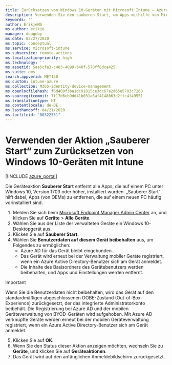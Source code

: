 ```yaml
---
title: Zurücksetzen von Windows 10-Geräten mit Microsoft Intune – Azure | Microsoft-Dokumentation
description: Verwenden Sie den sauberen Start, um Apps mithilfe von Microsoft Intune von Windows 10 PCs zu entfernen oder zu deinstallieren.
keywords: ''
author: ErikjeMS
ms.author: erikje
manager: dougeby
ms.date: 02/27/2020
ms.topic: conceptual
ms.service: microsoft-intune
ms.subservice: remote-actions
ms.localizationpriority: high
ms.technology: ''
ms.assetid: 5aa5cfa3-c483-4099-b40f-578ff8dca425
ms.suite: ems
search.appverid: MET150
ms.custom: intune-azure
ms.collection: M365-identity-device-management
ms.openlocfilehash: f6d409f3ba1dc91815ce3dc67a2d65e5703c7268
ms.sourcegitcommit: 7f17d6eb9dd41b031a6af4148863d2ffc4f49551
ms.translationtype: HT
ms.contentlocale: de-DE
ms.lasthandoff: 04/21/2020
ms.locfileid: "80322551"
---
```

# <a name="use-fresh-start-to-reset-windows-10-devices-with-intune"></a>Verwenden der Aktion „Sauberer Start“ zum Zurücksetzen von Windows 10-Geräten mit Intune


[!INCLUDE [azure_portal](../includes/azure_portal.md)]

Die Geräteaktion **Sauberer Start** entfernt alle Apps, die auf einem PC unter Windows 10, Version 1703 oder höher, installiert wurden. „Sauberer Start“ hilft dabei, Apps (von OEMs) zu entfernen, die auf einem neuen PC häufig vorinstalliert sind. 

1. Melden Sie sich beim [Microsoft Endpoint Manager Admin Center](https://go.microsoft.com/fwlink/?linkid=2109431) an, und klicken Sie auf **Geräte** > **Alle Geräte**.
2. Wählen Sie aus der Liste der verwalteten Geräte ein Windows 10-Desktopgerät aus.
3. Klicken Sie auf **Sauberer Start**. 
4. Wählen Sie **Benutzerdaten auf diesem Gerät beibehalten** aus, um Folgendes zu ermöglichen:
   * Azure AD für das Gerät bleibt eingebunden.
   * Das Gerät wird erneut bei der Verwaltung mobiler Geräte registriert, wenn ein Azure Active Directory-Benutzer sich am Gerät anmeldet.
   * Die Inhalte des Basisordners des Gerätebenutzers werden beibehalten, und Apps und Einstellungen werden entfernt.

  > [!IMPORTANT]
 > Wenn Sie die Benutzerdaten nicht beibehalten, wird das Gerät auf den standardmäßigen abgeschlossenen OOBE-Zustand (Out-of-Box-Experience) zurückgesetzt, der das integrierte Administratorkonto beibehält.
 > Die Registrierung bei Azure AD und der mobilen Geräteverwaltung von BYOD-Geräten wird aufgehoben.
 > Mit Azure AD verknüpfte Geräte werden erneut bei der mobilen Geräteverwaltung registriert, wenn ein Azure Active Directory-Benutzer sich am Gerät anmeldet.
 
5. Klicken Sie auf **OK**.   
6. Wenn Sie den Status dieser Aktion anzeigen möchten, wechseln Sie zu **Geräte**, und klicken Sie auf **Geräteaktionen**.  
7. Das Gerät wird auf den anfänglichen Anmeldebildschirm zurückgesetzt.
